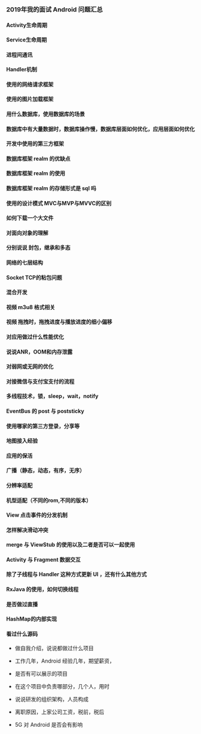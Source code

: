 ### 2019年我的面试 Android 问题汇总

#### Activity生命周期

#### Service生命周期

#### 进程间通讯

#### Handler机制

#### 使用的网络请求框架

#### 使用的图片加载框架

#### 用什么数据库，使用数据库的场景

#### 数据库中有大量数据时，数据库操作慢，数据库层面如何优化，应用层面如何优化

#### 开发中使用的第三方框架

#### 数据库框架 realm 的优缺点

#### 数据库框架 realm 的使用

#### 数据库框架 realm 的存储形式是 sql 吗

#### 使用的设计模式 MVC与MVP与MVVC的区别

#### 如何下载一个大文件

#### 对面向对象的理解

#### 分别说说 封包，继承和多态

#### 网络的七层结构

#### Socket TCP的粘包问题

#### 混合开发

#### 视频 m3u8 格式相关

#### 视频 拖拽时，拖拽进度与播放进度的细小偏移 

#### 对应用做过什么性能优化

#### 说说ANR，OOM和内存泄露

#### 对弱网或无网的优化

#### 对接微信与支付宝支付的流程

#### 多线程技术，锁，sleep，wait，notify

#### EventBus 的 post 与 poststicky

#### 使用哪家的第三方登录，分享等

#### 地图接入经验

#### 应用的保活

#### 广播（静态，动态，有序，无序）

#### 分辨率适配

#### 机型适配（不同的rom,不同的版本）

#### View 点击事件的分发机制

#### 怎样解决滑动冲突

#### merge 与 ViewStub 的使用以及二者是否可以一起使用

#### Activity 与 Fragment 数据交互

#### 除了子线程与 Handler 这种方式更新 UI ，还有什么其他方式 

#### RxJava 的使用，如何切换线程

#### 是否做过直播

#### HashMap的内部实现

#### 看过什么源码



- 做自我介绍，说说都做过什么项目
- 工作几年，Android 经验几年，期望薪资，

- 是否有可以展示的项目

- 在这个项目中负责哪部分，几个人，用时

- 说说研发的组织架构，人员构成
- 离职原因，上家公司工资，税前，税后
- 5G 对 Android 是否会有影响

